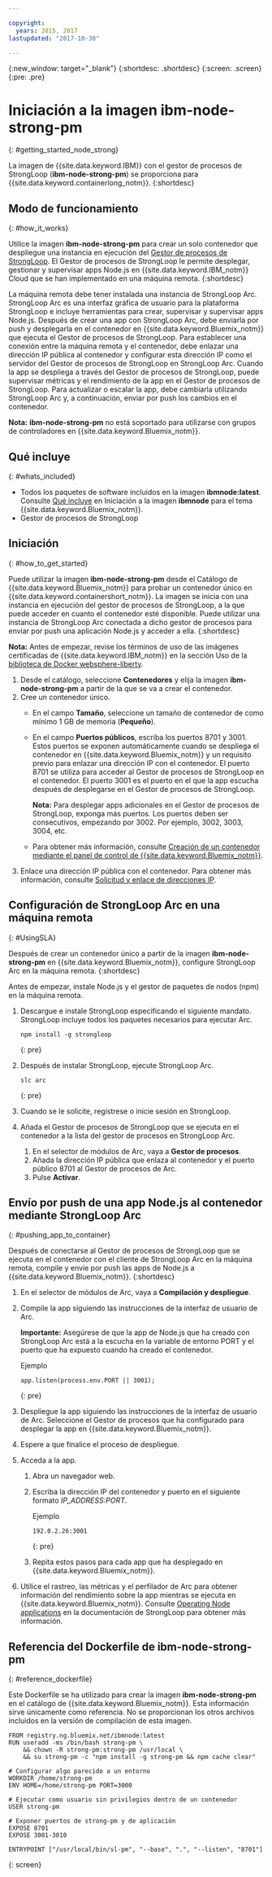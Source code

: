 ```yaml
---

copyright:
  years: 2015, 2017
lastupdated: "2017-10-30"

---
```


{:new_window: target="_blank"}
{:shortdesc: .shortdesc}
{:screen: .screen}
{:pre: .pre}

# Iniciación a la imagen ibm-node-strong-pm
{: #getting_started_node_strong}

La imagen de {{site.data.keyword.IBM}} con el gestor de procesos de StrongLoop \(**ibm-node-strong-pm**\) se proporciona para {{site.data.keyword.containerlong_notm}}.
{:shortdesc}

## Modo de funcionamiento 
{: #how_it_works}

Utilice la imagen **ibm-node-strong-pm** para crear un solo contenedor que despliegue una instancia en ejecución del [Gestor de procesos de StrongLoop](https://www.strongloop.com). El Gestor de procesos de StrongLoop le permite desplegar, gestionar y supervisar apps Node.js en {{site.data.keyword.IBM_notm}} Cloud que se han implementado en una máquina remota.
{:shortdesc}

La máquina remota debe tener instalada una instancia de StrongLoop Arc. StrongLoop Arc es una interfaz gráfica de usuario para la plataforma StrongLoop e incluye herramientas para crear, supervisar y supervisar apps Node.js. Después de crear una app con StrongLoop Arc, debe enviarla por push y desplegarla en el contenedor en {{site.data.keyword.Bluemix_notm}} que ejecuta el Gestor de procesos de StrongLoop. Para establecer una conexión entre la máquina remota y el contenedor, debe enlazar una dirección IP pública al contenedor y configurar esta dirección IP como el servidor del Gestor de procesos de StrongLoop en StrongLoop Arc. Cuando la app se despliega a través del Gestor de procesos de StrongLoop, puede supervisar métricas y el rendimiento de la app en el Gestor de procesos de StrongLoop. Para actualizar o escalar la app, debe cambiarla utilizando StrongLoop Arc y, a continuación, enviar por push los cambios en el contenedor.

**Nota:** **ibm-node-strong-pm** no está soportado para utilizarse con grupos de controladores en {{site.data.keyword.Bluemix_notm}}.

## Qué incluye
{: #whats_included}

-   Todos los paquetes de software incluidos en la imagen **ibmnode:latest**. Consulte [Qué incluye](/docs/services/RegistryImages/ibmnode/index.html#getting_started_node) en Iniciación a la imagen **ibmnode** para el tema {{site.data.keyword.Bluemix_notm}}.
-   Gestor de procesos de StrongLoop

## Iniciación
{: #how_to_get_started}

Puede utilizar la imagen **ibm-node-strong-pm** desde el Catálogo de {{site.data.keyword.Bluemix_notm}} para probar un contenedor único en {{site.data.keyword.containershort_notm}}. La imagen se inicia con una instancia en ejecución del gestor de procesos de StrongLoop, a la que puede acceder en cuanto el contenedor esté disponible. Puede utilizar una instancia de StrongLoop Arc conectada a dicho gestor de procesos para enviar por push una aplicación Node.js y acceder a ella.
{:shortdesc}

**Nota:** Antes de empezar, revise los términos de uso de las imágenes certificadas de {{site.data.keyword.IBM_notm}} en la sección Uso de la [biblioteca de Docker websphere-liberty](https://github.com/docker-library/docs/tree/master/websphere-liberty).

1.  Desde el catálogo, seleccione **Contenedores** y elija la imagen **ibm-node-strong-pm** a partir de la que se va a crear el contenedor.
2.  Cree un contenedor único.
    -   En el campo **Tamaño**, seleccione un tamaño de contenedor de como mínimo 1 GB de memoria \(**Pequeño**\).
    -   En el campo **Puertos públicos**, escriba los puertos 8701 y 3001. Estos puertos se exponen automáticamente cuando se despliega el contenedor en {{site.data.keyword.Bluemix_notm}} y un requisito previo para enlazar una dirección IP con el contenedor. El puerto 8701 se utiliza para acceder al Gestor de procesos de StrongLoop en el contenedor. El puerto 3001 es el puerto en el que la app escucha después de desplegarse en el Gestor de procesos de StrongLoop.

        **Nota:** Para desplegar apps adicionales en el Gestor de procesos de StrongLoop, exponga más puertos. Los puertos deben ser consecutivos, empezando por 3002. Por ejemplo, 3002, 3003, 3004, etc.

    -   Para obtener más información, consulte [Creación de un contenedor mediante el panel de control de {{site.data.keyword.Bluemix_notm}}](/docs/containers/container_single_ui.html#gui).
3.  Enlace una dirección IP pública con el contenedor. Para obtener más información, consulte [Solicitud y enlace de direcciones IP](/docs/containers/container_single_ui.html#container_cli_ips).

## Configuración de StrongLoop Arc en una máquina remota
{: #UsingSLA}

Después de crear un contenedor único a partir de la imagen **ibm-node-strong-pm**
en {{site.data.keyword.Bluemix_notm}}, configure StrongLoop Arc en la máquina remota.
{:shortdesc}

Antes de empezar, instale Node.js y el gestor de paquetes de nodos \(npm\) en la máquina remota.

1.  Descargue e instale StrongLoop especificando el siguiente mandato. StrongLoop incluye todos los paquetes necesarios para ejecutar Arc.

    ```
    npm install -g strongloop
    ```
    {: pre}

2.  Después de instalar StrongLoop, ejecute StrongLoop Arc.

    ```
    slc arc
    ```
    {: pre}

3.  Cuando se le solicite, regístrese o inicie sesión en StrongLoop.
4.  Añada el Gestor de procesos de StrongLoop que se ejecuta en el contenedor a la lista del gestor de procesos en StrongLoop Arc.
    1.  En el selector de módulos de Arc, vaya a **Gestor de procesos**.
    2.  Añada la dirección IP pública que enlaza al contenedor y el puerto público 8701 al Gestor de procesos de Arc.
    3.  Pulse **Activar**.

## Envío por push de una app Node.js al contenedor mediante StrongLoop Arc
{: #pushing_app_to_container}

Después de conectarse al Gestor de procesos de StrongLoop que se ejecuta en el contenedor con el cliente de StrongLoop Arc en la máquina remota, compile y envíe por push las apps de Node.js a {{site.data.keyword.Bluemix_notm}}.
{:shortdesc}

1.  En el selector de módulos de Arc, vaya a **Compilación y despliegue**.
2.  Compile la app siguiendo las instrucciones de la interfaz de usuario de Arc.

    **Importante:** Asegúrese de que la app de Node.js que ha creado con StrongLoop Arc está a la escucha en la variable de entorno PORT y el puerto que ha expuesto cuando ha creado el contenedor.

    Ejemplo

    ```
    app.listen(process.env.PORT || 3001);
    ```
    {: pre}

3.  Despliegue la app siguiendo las instrucciones de la interfaz de usuario de Arc. Seleccione el Gestor de procesos que ha configurado para desplegar la app en {{site.data.keyword.Bluemix_notm}}.
4.  Espere a que finalice el proceso de despliegue.
5.  Acceda a la app.
    1.  Abra un navegador web.
    2.  Escriba la dirección IP del contenedor y puerto en el siguiente formato
<var class="keyword varname">IP_ADDRESS:PORT</var>.

        Ejemplo

        ```
        192.0.2.26:3001
        ```
        {: pre}

    3.  Repita estos pasos para cada app que ha desplegado en {{site.data.keyword.Bluemix_notm}}.
6.  Utilice el rastreo, las métricas y el perfilador de Arc para obtener información del rendimiento sobre la app mientras se ejecuta en {{site.data.keyword.Bluemix_notm}}. Consulte [Operating Node applications](https://docs.strongloop.com/display/SLC/Operating+Node+applications) en la documentación de StrongLoop
para obtener más información.

## Referencia del Dockerfile de **ibm-node-strong-pm** 
{: #reference_dockerfile}

Este Dockerfile se ha utilizado para crear la imagen **ibm-node-strong-pm** en el catálogo de {{site.data.keyword.Bluemix_notm}}. Esta información sirve únicamente como referencia. No se proporcionan los otros archivos incluidos en la versión de compilación de esta imagen.

```
FROM registry.ng.bluemix.net/ibmnode:latest
RUN useradd -ms /bin/bash strong-pm \
    && chown -R strong-pm:strong-pm /usr/local \
    && su strong-pm -c "npm install -g strong-pm && npm cache clear"

# Configurar algo parecido a un entorno
WORKDIR /home/strong-pm
ENV HOME=/home/strong-pm PORT=3000

# Ejecutar como usuario sin privilegios dentro de un contenedor
USER strong-pm

# Exponer puertos de strong-pm y de aplicación
EXPOSE 8701
EXPOSE 3001-3010

ENTRYPOINT ["/usr/local/bin/sl-pm", "--base", ".", "--listen", "8701"]
```
{: screen}


